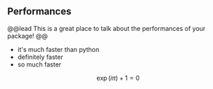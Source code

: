 ## Performances

@@lead
This is a great place to talk about the performances of your package!
@@

* it's much faster than python
* definitely faster
* so much faster

$$ \exp(i\pi) + 1 = 0 $$
